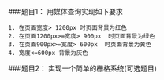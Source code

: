 ###题目1： 用媒体查询实现如下要求
```
1. 在页面宽度> 1200px 时页面背景为红色 
2. 在页面1200px>=宽度> 900px  时页面背景为绿色
3. 在页面900px>=宽度> 600px  时页面背景为黄色
4. 宽度<=600px 背景为灰色
```
###题目2： 实现一个简单的栅格系统(可选题目)